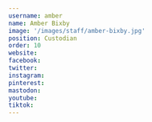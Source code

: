 ```yaml
---
username: amber
name: Amber Bixby
image: '/images/staff/amber-bixby.jpg'
position: Custodian
order: 10
website:
facebook: 
twitter: 
instagram: 
pinterest:
mastodon:
youtube:
tiktok:
---
```



